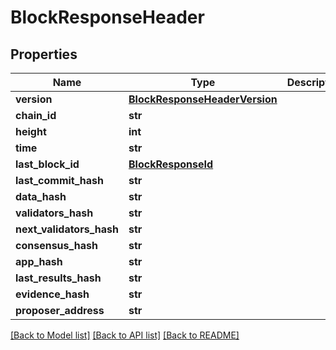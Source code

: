 # BlockResponseHeader

## Properties
Name | Type | Description | Notes
------------ | ------------- | ------------- | -------------
**version** | [**BlockResponseHeaderVersion**](BlockResponseHeaderVersion.md) |  | 
**chain_id** | **str** |  | 
**height** | **int** |  | 
**time** | **str** |  | 
**last_block_id** | [**BlockResponseId**](BlockResponseId.md) |  | 
**last_commit_hash** | **str** |  | 
**data_hash** | **str** |  | 
**validators_hash** | **str** |  | 
**next_validators_hash** | **str** |  | 
**consensus_hash** | **str** |  | 
**app_hash** | **str** |  | 
**last_results_hash** | **str** |  | 
**evidence_hash** | **str** |  | 
**proposer_address** | **str** |  | 

[[Back to Model list]](../README.md#documentation-for-models) [[Back to API list]](../README.md#documentation-for-api-endpoints) [[Back to README]](../README.md)

